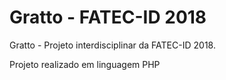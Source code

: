 # Gratto - FATEC-ID 2018
Gratto - Projeto interdisciplinar da FATEC-ID 2018. 


Projeto realizado em linguagem PHP
